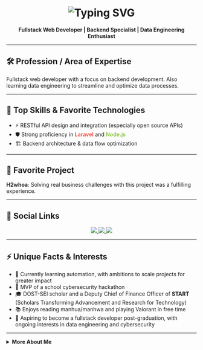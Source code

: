 <!-- Profile README for Al-Abass Ibrahim -->

<h1 align="center">
  <img src="https://readme-typing-svg.demolab.com?font=Fira+Code&weight=700&size=28&pause=1000&color=F55247&center=true&vCenter=true&repeat=true&width=700&lines=Hi+%F0%9F%91%8B%2C+I'm+Al-Abass+Ibrahim;Fullstack+Web+Developer;Backend+%F0%9F%9A%80+%7C+Data+Engineering+Enthusiast;Automation+Explorer+%F0%9F%9A%80" alt="Typing SVG" />
</h1>

<p align="center">
  <b>Fullstack Web Developer | Backend Specialist | Data Engineering Enthusiast</b>
</p>

---

## 🛠️ Profession / Area of Expertise

Fullstack web developer with a focus on backend development. Also learning data engineering to streamline and optimize data processes.

---

## 🚀 Top Skills & Favorite Technologies

- ⚡ RESTful API design and integration (especially open source APIs)
- 🛡️ Strong proficiency in <span style="color:#f55247"><b>Laravel</b></span> and <span style="color:#8cc84b"><b>Node.js</b></span>
- 🏗️ Backend architecture & data flow optimization

---

## 🌟 Favorite Project

**H2whoa**: Solving real business challenges with this project was a fulfilling experience.

---

## 🔗 Social Links

<p align="center">
  <a href="https://www.linkedin.com/in/al-abass-ibrahim-a0865227a/" target="_blank">
    <img src="https://img.shields.io/badge/LinkedIn-0A66C2?style=for-the-badge&logo=linkedin&logoColor=white"/>
  </a>
  <a href="https://www.facebook.com/abass.ibrahim.0713" target="_blank">
    <img src="https://img.shields.io/badge/Facebook-1877F2?style=for-the-badge&logo=facebook&logoColor=white"/>
  </a>
  <a href="https://x.com/Al_abass13" target="_blank">
    <img src="https://img.shields.io/badge/X-000000?style=for-the-badge&logo=X&logoColor=white"/>
  </a>
</p>

---

## ⚡ Unique Facts & Interests

- 🤖 Currently learning automation, with ambitions to scale projects for greater impact
- 🥇 MVP of a school cybersecurity hackathon
- 🎓 DOST-SEI scholar and a Deputy Chief of Finance Officer of <b>START</b> (Scholars Transforming Advancement and Research for Technology)
- 📚 Enjoys reading manhua/manhwa and playing Valorant in free time
- 🎯 Aspiring to become a fullstack developer post-graduation, with ongoing interests in data engineering and cybersecurity

---

<details>
<summary><b>More About Me</b></summary>

- 🌱 I’m currently learning: Automation, Cybersecurity, and advanced Data Engineering
- 👯 I’m looking to collaborate on: Real-world backend projects, open-source APIs, and data pipelines
- 💬 Ask me about: Laravel, Node.js, REST APIs, Back-End Best Practices
- 📫 How to reach me: [LinkedIn](https://www.linkedin.com/in/al-abass-ibrahim-a0865227a/)
- 😄 Pronouns: He/Him
- ⚡ Fun fact: I love discovering new manhwas and always up for a Valorant match!
</details>
